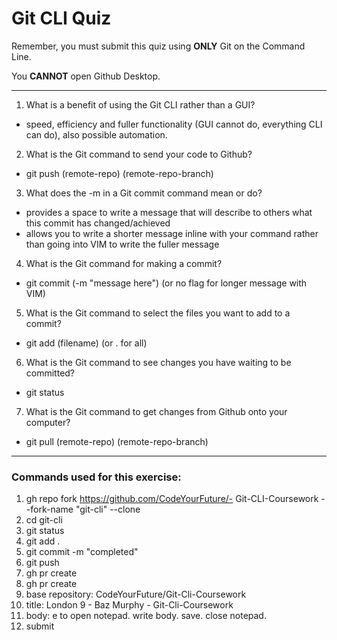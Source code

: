 # Git CLI Quiz

Remember, you must submit this quiz using **ONLY** Git on the Command Line.

You **CANNOT** open Github Desktop.

---

1. What is a benefit of using the Git CLI rather than a GUI?

- speed, efficiency and fuller functionality (GUI cannot do, everything CLI can do), also possible automation.

2. What is the Git command to send your code to Github?

- git push (remote-repo) (remote-repo-branch)

3. What does the -m in a Git commit command mean or do?

- provides a space to write a message that will describe to others what this commit has changed/achieved
- allows you to write a shorter message inline with your command rather than going into VIM to write the fuller message

4. What is the Git command for making a commit?

- git commit (-m "message here") (or no flag for longer message with VIM)

5. What is the Git command to select the files you want to add to a commit?

- git add (filename) (or . for all)

6. What is the Git command to see changes you have waiting to be committed?

- git status

7. What is the Git command to get changes from Github onto your computer?

- git pull (remote-repo) (remote-repo-branch)

---

### Commands used for this exercise:

1. gh repo fork https://github.com/CodeYourFuture/- Git-CLI-Coursework --fork-name "git-cli" --clone
2. cd git-cli
3. git status
4. git add .
5. git commit -m "completed"
6. git push
7. gh pr create
8. gh pr create
9. base repository: CodeYourFuture/Git-Cli-Coursework
10. title: London 9 - Baz Murphy - Git-Cli-Coursework
11. body: e to open notepad. write body. save. close notepad.
12. submit
